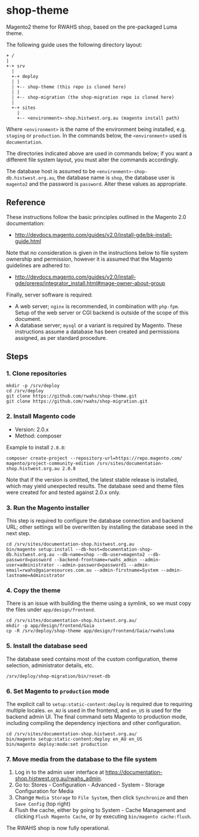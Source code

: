 # shop-theme

Magento2 theme for RWAHS shop, based on the pre-packaged Luma theme.

The following guide uses the following directory layout:

```
+ /
|
+-+ srv
  |
  +-+ deploy
  | |
  | +-- shop-theme (this repo is cloned here)
  | |
  | +-- shop-migration (the shop-migration repo is cloned here)
  |
  +-+ sites
    |
    +-- <environment>-shop.histwest.org.au (magento install path)
```

Where `<environment>` is the name of the environment being installed, e.g. `staging` or `production`.  In the commands below, the `<environment>` used is `documentation`.

The directories indicated above are used in commands below; if you want a different file system layout, you must alter the commands accordingly.

The database host is assumed to be `<environment>-shop-db.histwest.org.au`, the database name is `shop`, the database user is `magento2` and the password is `password`.  Alter these values as appropriate.

## Reference

These instructions follow the basic principles outlined in the Magento 2.0 documentation:

* http://devdocs.magento.com/guides/v2.0/install-gde/bk-install-guide.html

Note that no consideration is given in the instructions below to file system ownership and permission, however it is assumed that the Magento guidelines are adhered to:

* http://devdocs.magento.com/guides/v2.0/install-gde/prereq/integrator_install.html#mage-owner-about-group

Finally, server software is required:

* A web server; `nginx` is recommended, in combination with `php-fpm`.  Setup of the web server or CGI backend is outside of the scope of this document.
* A database server; `mysql` or a variant is required by Magento.  These instructions assume a database has been created and permissions assigned, as per standard procedure.

## Steps

### 1. Clone repositories

```
mkdir -p /srv/deploy
cd /srv/deploy
git clone https://github.com/rwahs/shop-theme.git
git clone https://github.com/rwahs/shop-migration.git
```

### 2. Install Magento code

* Version: 2.0.x
* Method: composer

Example to install `2.0.8`:

```
composer create-project --repository-url=https://repo.magento.com/ magento/project-community-edition /srv/sites/documentation-shop.histwest.org.au 2.0.8
```

Note that if the version is omitted, the latest stable release is installed, which may yield unexpected results.  The database seed and theme files were created for and tested against 2.0.x only.

### 3. Run the Magento installer

This step is required to configure the database connection and backend URL; other settings will be overwritten by installing the database seed in the next step.

```
cd /srv/sites/documentation-shop.histwest.org.au
bin/magento setup:install --db-host=documentation-shop-db.histwest.org.au --db-name=shop --db-user=magento2 --db-password=password --backend-frontname=rwahs_admin --admin-user=administrator --admin-password=password1 --admin-email=rwahs@gaiaresources.com.au --admin-firstname=System --admin-lastname=Administrator 
```

### 4. Copy the theme

There is an issue with building the theme using a symlink, so we must copy the files under `app/design/frontend`.

```
cd /srv/sites/documentation-shop.histwest.org.au/
mkdir -p app/design/frontend/Gaia
cp -R /srv/deploy/shop-theme app/design/frontend/Gaia/rwahsluma
```

### 5. Install the database seed

The database seed contains most of the custom configuration, theme selection, administrator details, etc.

```
/srv/deploy/shop-migration/bin/reset-db
```

### 6. Set Magento to `production` mode

The explicit call to `setup:static-content:deploy` is required due to requiring multiple locales.  `en_AU` is used in
the frontend, and `en_US` is used for the backend admin UI.  The final command sets Magento to production mode, 
including compiling the dependency injections and other configuration.

```
cd /srv/sites/documentation-shop.histwest.org.au/
bin/magento setup:static-content:deploy en_AU en_US
bin/magento deploy:mode:set production
```

### 7. Move media from the database to the file system

1. Log in to the admin user interface at https://documentation-shop.histwest.org.au/rwahs_admin.
2. Go to: Stores - Configuration - Advanced - System - Storage Configuration for Media
3. Change `Media Storage` to `File System`, then click `Synchronize` and then `Save Config` (top right)
4. Flush the cache, either by going to System - Cache Management and clicking `Flush Magento Cache`, or by executing `bin/magento cache:flush`.

The RWAHS shop is now fully operational.

